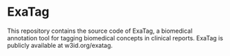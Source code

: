 # ExaTag
This repository contains the source code of ExaTag, a biomedical annotation tool for tagging biomedical concepts in clinical reports.
ExaTag is publicly available at w3id.org/exatag.
